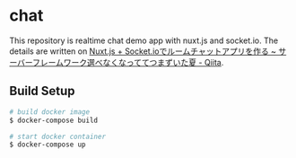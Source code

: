 # chat
This repository is realtime chat demo app with nuxt.js and socket.io.
The details are written on [Nuxt.js + Socket.ioでルームチャットアプリを作る ~ サーバーフレームワーク選べなくなっててつまずいた夏 - Qiita](https://qiita.com/at-946/items/590e618b041182b151ed).

## Build Setup

```bash
# build docker image
$ docker-compose build

# start docker container
$ docker-compose up
```
